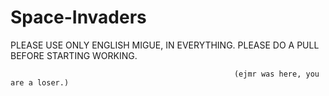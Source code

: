 # Space-Invaders
PLEASE USE ONLY ENGLISH MIGUE, IN EVERYTHING.
PLEASE DO A PULL BEFORE STARTING WORKING.



                                                      (ejmr was here, you are a loser.)
